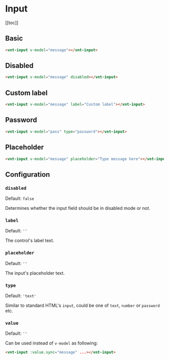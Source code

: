 # Input

[[toc]]

## Basic

<input-basic />

```html
<vnt-input v-model="message"></vnt-input>
```

## Disabled

<input-disabled />

```html
<vnt-input v-model="message" disabled></vnt-input>
```

## Custom label

<input-label />

```html
<vnt-input v-model="message" label="Custom label"></vnt-input>
```

## Password

<input-password />

```html
<vnt-input v-model="pass" type="password"></vnt-input>
```

## Placeholder

<input-placeholder />

```html
<vnt-input v-model="message" placeholder="Type message here"></vnt-input>
```

## Configuration

### `disabled`
Default: `false`

Determines whether the input field should be in disabled mode or not.

### `label`
Default: `''`

The control's label text.

### `placeholder`
Default: `''`

The input's placeholder text.

### `type`
Default: `'text'`

Similar to standard HTML's `input`, could be one of `text`, `number` or `password` etc.

### `value`
Default: `''`

Can be used instead of `v-model` as following:

```html
<vnt-input :value.sync="message" ...></vnt-input>
```
